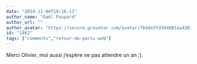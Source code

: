```yaml
---
date: "2014-11-04T19:16:11"
author_name: "Gaël Poupard"
author_url: ""
author_avatar: "https://secure.gravatar.com/avatar/76dde5fd394081aa4261802372fe2e33"
id: "1462"
tags: ["comments","retour-de-paris-web"]
---
```

Merci Olivier, moi aussi j’espère ne pas attendre un an ;).